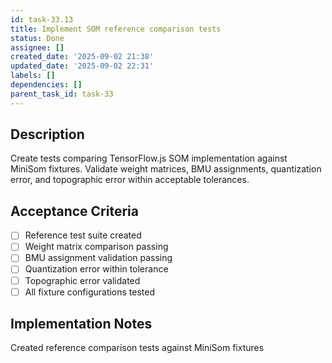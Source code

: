 ```yaml
---
id: task-33.13
title: Implement SOM reference comparison tests
status: Done
assignee: []
created_date: '2025-09-02 21:38'
updated_date: '2025-09-02 22:31'
labels: []
dependencies: []
parent_task_id: task-33
---
```


## Description

Create tests comparing TensorFlow.js SOM implementation against MiniSom fixtures. Validate weight matrices, BMU assignments, quantization error, and topographic error within acceptable tolerances.

## Acceptance Criteria

- [ ] Reference test suite created
- [ ] Weight matrix comparison passing
- [ ] BMU assignment validation passing
- [ ] Quantization error within tolerance
- [ ] Topographic error validated
- [ ] All fixture configurations tested

## Implementation Notes

Created reference comparison tests against MiniSom fixtures
